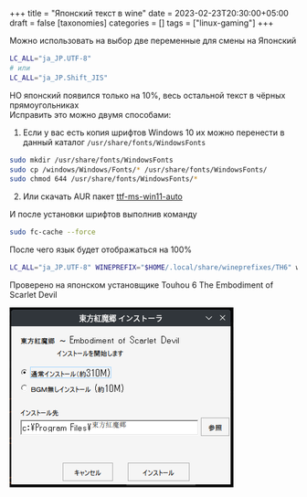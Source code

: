 +++
title = "Японский текст в wine"
date = 2023-02-23T20:30:00+05:00
draft = false
[taxonomies]
categories = []
tags = ["linux-gaming"]
+++

Можно использовать на выбор две переменные для смены на Японский

```sh
LC_ALL="ja_JP.UTF-8"
# или
LC_ALL="ja_JP.Shift_JIS"
```

НО японский появился только на 10%, весь остальной текст в чёрных прямоугольниках\
Исправить это можно двумя способами:

1. Если у вас есть копия шрифтов Windows 10 их можно перенести в данный каталог ``/usr/share/fonts/WindowsFonts``

```sh
sudo mkdir /usr/share/fonts/WindowsFonts
sudo cp /windows/Windows/Fonts/* /usr/share/fonts/WindowsFonts/
sudo chmod 644 /usr/share/fonts/WindowsFonts/*
```

2. Или скачать AUR пакет [ttf-ms-win11-auto](https://aur.archlinux.org/packages/ttf-ms-win11-auto)

И после установки шрифтов выполнив команду

```sh
sudo fc-cache --force
```

После чего язык будет отображаться на 100%

```sh
LC_ALL="ja_JP.UTF-8" WINEPREFIX="$HOME/.local/share/wineprefixes/TH6" wine install.exe
```

Проверено на японском установщике Touhou 6 The Embodiment of Scarlet Devil

![image](/images/japanese-text-in-wine/Screenshot_20230204_032901.png)
